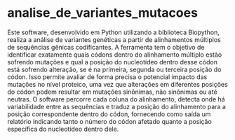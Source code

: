 # analise_de_variantes_mutacoes
Este software, desenvolvido em Python utilizando a biblioteca Biopython, realiza a análise de variantes genéticas a partir de alinhamentos múltiplos de sequências gênicas codificantes. A ferramenta tem o objetivo de identificar exatamente quais códons dentro do alinhamento múltiplo estão sofrendo mutações e qual a posição do nucleotídeo dentro desse códon está sofrendo alteração, se é na primeira, segunda ou terceira posição do códon.
Isso permite avaliar de forma precisa o potencial impacto das mutações no nível proteico, uma vez que alterações em diferentes posições do códon podem resultar em mutações sinônimas, não sinônimas ou até neutras. O software percorre cada coluna do alinhamento, detecta onde há variabilidade entre as sequências e traduz a posição do alinhamento para a posição correspondente dentro do códon, fornecendo como saída um relatório indicando tanto o número do códon afetado quanto a posição específica do nucleotídeo dentro dele.

